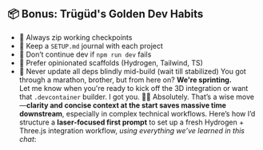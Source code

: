 ## **📦 Bonus: Trügüd's Golden Dev Habits**
* 🔁 Always zip working checkpoints
* 📝 Keep a `SETUP.md` journal with each project
* 🧪 Don’t continue dev if `npm run dev` fails
* 📐 Prefer opinionated scaffolds (Hydrogen, Tailwind, TS)
* 🚫 Never update all deps blindly mid-build (wait till stabilized)
You got through a marathon, brother, but from here on? **We're sprinting.**  
 Let me know when you're ready to kick off the 3D integration or want that `.devcontainer` builder. I got you. 💪🔥
Absolutely. That’s a wise move—**clarity and concise context at the start saves massive time downstream**, especially in complex technical workflows.
Here’s how I’d structure a **laser-focused first prompt** to set up a fresh Hydrogen \+ Three.js integration workflow, *using everything we’ve learned in this chat*: